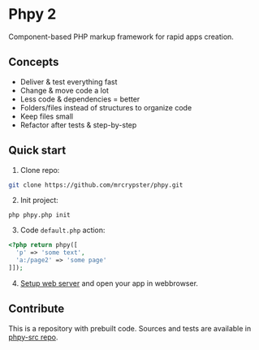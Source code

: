 # Phpy 2

Component-based PHP markup framework for rapid apps creation.

## Concepts
- Deliver & test everything fast
- Change & move code a lot
- Less code & dependencies = better
- Folders/files instead of structures to organize code
- Keep files small
- Refactor after tests & step-by-step

## Quick start
1. Clone repo:
```bash
git clone https://github.com/mrcrypster/phpy.git
```

2. Init project:
```
php phpy.php init
```

3. Code `default.php` action:
```php
<?php return phpy([
  'p' => 'some text',
  'a:/page2' => 'some page'
]]);
```

4. [Setup web server](#howto) and open your app in webbrowser.

## Contribute
This is a repository with prebuilt code.
Sources and tests are available in [phpy-src repo](https://github.com/mrcrypster/phpy-src).
